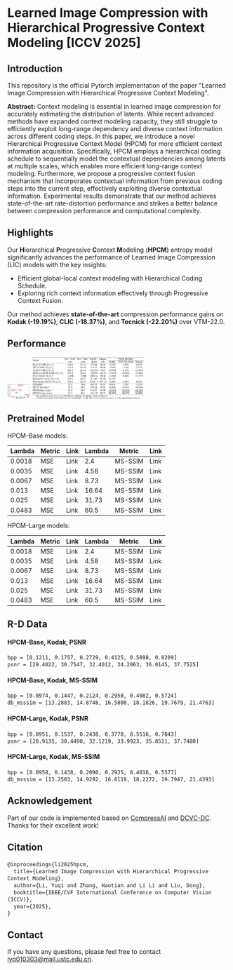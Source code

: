 # Learned Image Compression with Hierarchical Progressive Context Modeling [ICCV 2025]

## Introduction

This repository is the official Pytorch implementation of the paper "Learned Image Compression with Hierarchical Progressive Context Modeling".

**Abstract:** Context modeling is essential in learned image compression for accurately estimating the distribution of latents. While recent advanced methods have expanded context modeling capacity, they still struggle to efficiently exploit long-range dependency and diverse context information across different coding steps. In this paper, we introduce a novel Hierarchical Progressive Context Model (HPCM) for more efficient context information acquisition. Specifically, HPCM employs a hierarchical coding schedule to sequentially model the contextual dependencies among latents at multiple scales, which enables more efficient long-range context modeling. Furthermore, we propose a progressive context fusion mechanism that incorporates contextual information from previous coding steps into the current step, effectively exploiting diverse contextual information. Experimental results demonstrate that our method achieves state-of-the-art rate-distortion performance and strikes a better balance between compression performance and computational complexity.

## Highlights

Our **H**ierarchical **P**rogressive **C**ontext **M**odeling (**HPCM**) entropy model significantly advances the performance of Learned Image Compression (LIC) models with the key insights:

- Efficient global-local context modeling with Hierarchical Coding Schedule.
- Exploring rich context information effectively through Progressive Context Fusion.

Our method achieves **state-of-the-art** compression performance gains on **Kodak (-19.19%)**, **CLIC (-18.37%)**, and **Tecnick (-22.20%)** over VTM-22.0.

## Performance

<img src="./assets/fig1.png" alt="fig1" style="zoom: 5%;" />

<img src="./assets/table1.png" alt="table1" style="zoom:25%;" />

## Pretrained Model

HPCM-Base models:

| Lambda | Metric | Link | Lambda | Metric  | Link |
| ------ | ------ | ---- | ------ | ------- | ---- |
| 0.0018 | MSE    | Link | 2.4    | MS-SSIM | Link |
| 0.0035 | MSE    | Link | 4.58   | MS-SSIM | Link |
| 0.0067 | MSE    | Link | 8.73   | MS-SSIM | Link |
| 0.013  | MSE    | Link | 16.64  | MS-SSIM | Link |
| 0.025  | MSE    | Link | 31.73  | MS-SSIM | Link |
| 0.0483 | MSE    | Link | 60.5   | MS-SSIM | Link |

HPCM-Large models:

| Lambda | Metric | Link | Lambda | Metric  | Link |
| ------ | ------ | ---- | ------ | ------- | ---- |
| 0.0018 | MSE    | Link | 2.4    | MS-SSIM | Link |
| 0.0035 | MSE    | Link | 4.58   | MS-SSIM | Link |
| 0.0067 | MSE    | Link | 8.73   | MS-SSIM | Link |
| 0.013  | MSE    | Link | 16.64  | MS-SSIM | Link |
| 0.025  | MSE    | Link | 31.73  | MS-SSIM | Link |
| 0.0483 | MSE    | Link | 60.5   | MS-SSIM | Link |

## R-D Data

#### HPCM-Base, Kodak, PSNR

```
bpp = [0.1211, 0.1757, 0.2729, 0.4125, 0.5898, 0.8209]
psnr = [29.4022, 30.7547, 32.4012, 34.2063, 36.0145, 37.7525]
```

#### HPCM-Base, Kodak, MS-SSIM

```
bpp = [0.0974, 0.1447, 0.2124, 0.2958, 0.4082, 0.5724]
db_msssim = [13.2883, 14.8748, 16.5800, 18.1826, 19.7679, 21.4763]
```

#### HPCM-Large, Kodak, PSNR

```
bpp = [0.0951, 0.1537, 0.2438, 0.3778, 0.5516, 0.7843]
psnr = [28.9135, 30.4490, 32.1219, 33.9923, 35.8511, 37.7480]
```

#### HPCM-Large, Kodak, MS-SSIM

```
bpp = [0.0958, 0.1438, 0.2090, 0.2935, 0.4016, 0.5577]
db_msssim = [13.2503, 14.9292, 16.6119, 18.2272, 19.7947, 21.4393]
```

## Acknowledgement

Part of our code is implemented based on [CompressAI](https://github.com/InterDigitalInc/CompressAI) and [DCVC-DC](https://github.com/microsoft/DCVC/tree/main/DCVC-family/DCVC-DC). Thanks for their excellent work!

## Citation

```
@inproceedings{li2025hpcm,
  title={Learned Image Compression with Hierarchical Progressive Context Modeling}, 
  author={Li, Yuqi and Zhang, Haotian and Li Li and Liu, Dong},
  booktitle={IEEE/CVF International Conference on Computer Vision (ICCV)}, 
  year={2025},
}
```

## Contact

If you have any questions, please feel free to contact lyq010303@mail.ustc.edu.cn.
